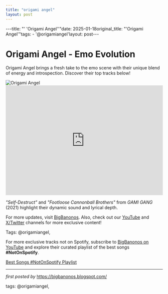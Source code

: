 ```yaml
---
title: "origami angel"
layout: post
---
```

---title: "' 'Origami Angel''"date: 2025-01-18original_title: "'Origami Angel'"tags:  - '@origamiangel'layout: post---<!-- Title of the Post --><h1 >Origami Angel - Emo Evolution</h1> <!-- Introductory Text --><p >Origami Angel brings a fresh take to the emo scene with their unique blend of energy and introspection. Discover their top tracks below!</p> <!-- Featured Image --><div > <img src="https://i.scdn.co/image/ab6761610000e5eb3dd60a357263b6392e0183e8" alt="Origami Angel" /></div> <!-- Spotify Playlist Embed --><div > <iframe src="https://open.spotify.com/embed/playlist/7pIbcLFAfrGJMhCgR7vZgM?utm_source=generator" width="100%" height="352" frameBorder="0" allowfullscreen="" allow="autoplay; clipboard-write; encrypted-media; fullscreen; picture-in-picture" loading="lazy"></iframe></div> <!-- Song Information --><div > <p><em>"Self-Destruct"</em> and <em>"Footloose Cannonball Brothers"</em> from *GAMI GANG* (2021) highlight their dynamic sound and lyrical depth.</p></div> <!-- Footer Links --><div > <p>For more updates, visit <a href="https://bigbanonos.blogspot.com/" target="_blank">BigBanonos</a>. Also, check out our <a href="https://www.youtube.com/@BigBanonos" target="_blank">YouTube</a> and <a href="https://x.com/bigbanonos" target="_blank">X/Twitter</a> channels for more exclusive content!</p></div> <!-- Tags --><p >Tags: @origamiangel,</p><!--Subscribe and Playlist Links--><div>    <p>For more exclusive tracks not on Spotify, subscribe to <a href="https://www.youtube.com/@BigBanonos" target="_blank">BigBanonos on YouTube</a> and explore their curated playlist of the best songs <strong>#NotOnSpotify</strong>.</p>    <p><a href="https://www.youtube.com/playlist?list=PLtuNtuTatqI0kFahUCbtbfenC_ET5O_tr" target="_blank">Best Songs #NotOnSpotify Playlist<br /></a></p></div><hr /><p><em>first posted by</em> <a href="https://bigbanonos.blogspot.com/" rel="noopener" target="_new">https://bigbanonos.blogspot.com/</a></p><p>tags: @origamiangel,</p>